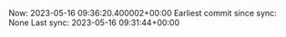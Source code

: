 Now: 2023-05-16 09:36:20.400002+00:00 Earliest commit since sync: None Last sync: 2023-05-16 09:31:44+00:00
